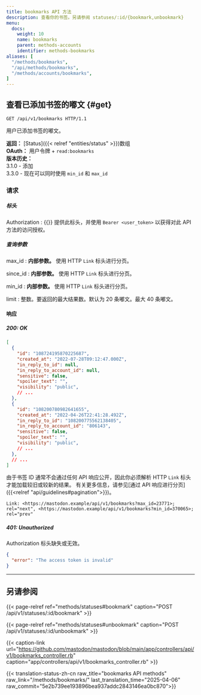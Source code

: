 ```yaml
---
title: bookmarks API 方法
description: 查看你的书签。另请参阅 statuses/:id/{bookmark,unbookmark}
menu:
  docs:
    weight: 10
    name: bookmarks
    parent: methods-accounts
    identifier: methods-bookmarks
aliases: [
  "/methods/bookmarks",
  "/api/methods/bookmarks",
  "/methods/accounts/bookmarks",
]
---
```


<style>
#TableOfContents ul ul ul {display: none}
</style>

## 查看已添加书签的嘟文 {#get}

```http
GET /api/v1/bookmarks HTTP/1.1
```

用户已添加书签的嘟文。

**返回：** [Status]({{< relref "entities/status" >}})数组\
**OAuth：** 用户令牌 + `read:bookmarks`\
**版本历史：**\
3.1.0 - 添加\
3.3.0 - 现在可以同时使用 `min_id` 和 `max_id`

### 请求
##### 标头

Authorization
: {{<required>}} 提供此标头，并使用 `Bearer <user_token>` 以获得对此 API 方法的访问授权。

##### 查询参数

max_id
: **内部参数。** 使用 HTTP `Link` 标头进行分页。

since_id
: **内部参数。** 使用 HTTP `Link` 标头进行分页。

min_id
: **内部参数。** 使用 HTTP `Link` 标头进行分页。

limit
: 整数。要返回的最大结果数。默认为 20 条嘟文。最大 40 条嘟文。

#### 响应
##### 200: OK

```json
[
  {
    "id": "108724195870225687",
    "created_at": "2022-07-28T09:12:47.000Z",
    "in_reply_to_id": null,
    "in_reply_to_account_id": null,
    "sensitive": false,
    "spoiler_text": "",
    "visibility": "public",
    // ...
  },
  {
    "id": "108200780982641655",
    "created_at": "2022-04-26T22:41:28.492Z",
    "in_reply_to_id": "108200775562138405",
    "in_reply_to_account_id": "806143",
    "sensitive": false,
    "spoiler_text": "",
    "visibility": "public",
    // ...
  },
  // ...
]
```

由于书签 ID 通常不会通过任何 API 响应公开，因此你必须解析 HTTP `Link` 标头才能加载较旧或较新的结果。 有关更多信息，请参见[通过 API 响应进行分页]({{<relref "api/guidelines#pagination">}})。

```http
Link: <https://mastodon.example/api/v1/bookmarks?max_id=23771>; rel="next", <https://mastodon.example/api/v1/bookmarks?min_id=370065>; rel="prev"
```

##### 401: Unauthorized

Authorization 标头缺失或无效。

```json
{
  "error": "The access token is invalid"
}
```

---

## 另请参阅

{{< page-relref ref="methods/statuses#bookmark" caption="POST /api/v1/statuses/:id/bookmark" >}}

{{< page-relref ref="methods/statuses#unbookmark" caption="POST /api/v1/statuses/:id/unbookmark" >}}

{{< caption-link url="https://github.com/mastodon/mastodon/blob/main/app/controllers/api/v1/bookmarks_controller.rb" caption="app/controllers/api/v1/bookmarks_controller.rb" >}}

{{< translation-status-zh-cn raw_title="bookmarks API methods" raw_link="/methods/bookmarks/" last_translation_time="2025-04-06" raw_commit="5e2b739ee193896bea937addc2843146ea0bc870">}}
